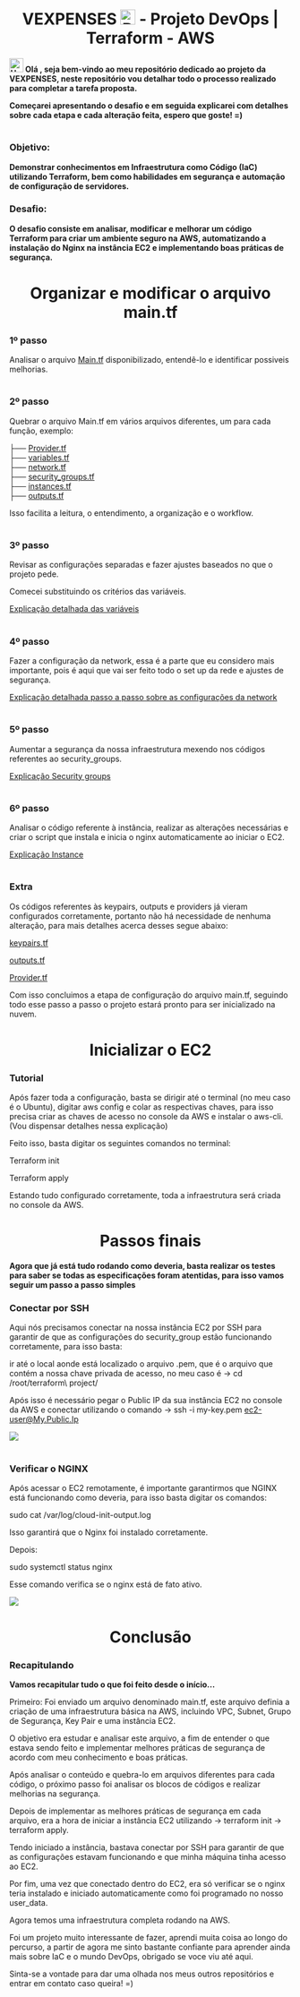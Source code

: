 ### <h1 align=center> VEXPENSES <img src="https://github.com/Rodrigolppz/Vexpenses-Terraform/blob/main/Vexpenses.png" alt="Descrição da imagem" width="27"> - Projeto DevOps | Terraform - AWS </h1>

<p>
  
 <b> <img src="https://raw.githubusercontent.com/Tarikul-Islam-Anik/Animated-Fluent-Emojis/master/Emojis/Hand%20gestures/Hand%20with%20Fingers%20Splayed.png" alt="Hand with Fingers Splayed" width="25" height="25" /> Olá , seja bem-vindo ao meu repositório dedicado ao projeto da VEXPENSES, neste repositório vou detalhar todo o processo realizado para completar a tarefa proposta.</b>

  
</p>

<p>

  <b>Começarei apresentando o desafio e em seguida explicarei com detalhes sobre cada etapa e cada alteração feita, espero que goste! =)</b>
  
</p>

#

### Objetivo:
<b>Demonstrar conhecimentos em Infraestrutura como Código (IaC) utilizando Terraform, bem como habilidades em segurança e automação de configuração de servidores.</b>

### Desafio:
<b>O desafio consiste em analisar, modificar e melhorar um código Terraform para criar um ambiente seguro na AWS, automatizando a instalação do Nginx na instância EC2 e implementando boas práticas de segurança.</b>

#

<h1 align=center >Organizar e modificar o arquivo main.tf</h1>


### 1º passo
Analisar o arquivo [Main.tf](https://github.com/Rodrigolppz/Vexpenses-Terraform/blob/main/Arquivos/main.tf) disponibilizado, entendê-lo e identificar possiveis melhorias.

#

### 2º passo
Quebrar o arquivo Main.tf em vários arquivos diferentes, um para cada função, exemplo: 

├── [Provider.tf](https://github.com/Rodrigolppz/Vexpenses-Terraform/tree/main/Arquivos/Provider)              
├── [variables.tf](https://github.com/Rodrigolppz/Vexpenses-Terraform/tree/main/Arquivos/Variables)             
├── [network.tf](https://github.com/Rodrigolppz/Vexpenses-Terraform/tree/main/Arquivos/network)               
├── [security_groups.tf](https://github.com/Rodrigolppz/Vexpenses-Terraform/tree/main/Arquivos/security-groups)       
├── [instances.tf](https://github.com/Rodrigolppz/Vexpenses-Terraform/tree/main/Arquivos/instances)   
├── [outputs.tf](https://github.com/Rodrigolppz/Vexpenses-Terraform/tree/main/Arquivos/outputs)


Isso facilita a leitura, o entendimento, a organização e o workflow.

#

### 3º passo
Revisar as configurações separadas e fazer ajustes baseados no que o projeto pede. 

Comecei substituindo os critérios das variáveis.

[Explicação detalhada das variáveis](https://github.com/Rodrigolppz/Vexpenses-Terraform/tree/main/Arquivos/Vari%C3%A1veis)

#

### 4º passo
Fazer a configuração da network, essa é a parte que eu considero mais importante, pois é aqui que vai ser feito todo o set up da rede e ajustes de segurança. 

[Explicação detalhada passo a passo sobre as configurações da network](https://github.com/Rodrigolppz/Vexpenses-Terraform/tree/main/Arquivos/network)

#

### 5º passo

Aumentar a segurança da nossa infraestrutura mexendo nos códigos referentes ao security_groups.

[Explicação Security groups](https://github.com/Rodrigolppz/Vexpenses-Terraform/tree/main/Arquivos/security-groups)

#

### 6º passo
Analisar o código referente à instância, realizar as alterações necessárias e criar o script que instala e inicia o nginx automaticamente ao iniciar o EC2.

[Explicação Instance](https://github.com/Rodrigolppz/Vexpenses-Terraform/tree/main/Arquivos/instances)

#

### Extra

Os códigos referentes às keypairs, outputs e providers já vieram configurados corretamente, portanto não há necessidade de nenhuma alteração, para mais detalhes acerca desses segue abaixo:

[keypairs.tf](https://github.com/Rodrigolppz/Vexpenses-Terraform/tree/main/Arquivos/keypairs)

[outputs.tf](https://github.com/Rodrigolppz/Vexpenses-Terraform/tree/main/Arquivos/outputs)

[Provider.tf](https://github.com/Rodrigolppz/Vexpenses-Terraform/tree/main/Arquivos/Provider)

Com isso concluimos a etapa de configuração do arquivo main.tf, seguindo todo esse passo a passo o projeto estará pronto para ser inicializado na nuvem.

#

<h1 align=center>Inicializar o EC2</h1>

### Tutorial

Após fazer toda a configuração, basta se dirigir até o terminal (no meu caso é o Ubuntu), digitar aws config e colar as respectivas chaves, para isso precisa criar as chaves de acesso no console da AWS e instalar o aws-cli. (Vou dispensar detalhes nessa explicação)

Feito isso, basta digitar os seguintes comandos no terminal:

Terraform init

Terraform apply

Estando tudo configurado corretamente, toda a infraestrutura será criada no console da AWS.

#

<H1 align=center>Passos finais</H1>

<b>Agora que já está tudo rodando como deveria, basta realizar os testes para saber se todas as especificações foram atentidas, para isso vamos seguir um passo a passo simples</b>

### Conectar por SSH
<p>
  Aqui nós precisamos conectar na nossa instância EC2 por SSH para garantir de que as configurações do security_group estão funcionando corretamente, para isso basta:

  ir até o local aonde está localizado o arquivo .pem, que é o arquivo que contém a nossa chave privada de acesso, no meu caso é -> cd /root/terraform\ project/

  Após isso é necessário pegar o Public IP da sua instância EC2 no console da AWS e conectar utilizando o comando -> ssh -i my-key.pem ec2-user@My.Public.Ip

  <img src=https://github.com/Rodrigolppz/Vexpenses-Terraform/blob/main/SSH_Connection.png>
</p>

#

### Verificar o NGINX 
<p>
  Após acessar o EC2 remotamente, é importante garantirmos que  NGINX está funcionando como deveria, para isso basta digitar os comandos:

  sudo cat /var/log/cloud-init-output.log

  Isso garantirá que o Nginx foi instalado corretamente.

  Depois:

  sudo systemctl status nginx

  Esse comando verifica se o nginx está de fato ativo.

  <img src=https://github.com/Rodrigolppz/Vexpenses-Terraform/blob/main/Nginx.png>
</p>

#

<h1 align=center>Conclusão</h1>

### Recapitulando

<b>Vamos recapitular tudo o que foi feito desde o início...</b>

Primeiro: Foi enviado um arquivo denominado main.tf, este arquivo definia a criação de uma infraestrutura básica na AWS, incluindo VPC, Subnet, Grupo de Segurança, Key Pair e uma instância EC2.

O objetivo era estudar e analisar este arquivo, a fim de entender o que estava sendo feito e implementar melhores práticas de segurança de acordo com meu conhecimento e boas práticas.

Após analisar o conteúdo e quebra-lo em arquivos diferentes para cada código, o próximo passo foi analisar os blocos de códigos e realizar melhorias na segurança.

Depois de implementar as melhores práticas de segurança em cada arquivo, era a hora de iniciar a instância EC2 utilizando -> terraform init -> terraform apply.

Tendo iniciado a instância, bastava conectar por SSH para garantir de que as configurações estavam funcionando e que minha máquina tinha acesso ao EC2.

Por fim, uma vez que conectado dentro do EC2, era só verificar se o nginx teria instalado e iniciado automaticamente como foi programado no nosso user_data.

Agora temos uma infraestrutura completa rodando na AWS.

Foi um projeto muito interessante de fazer, aprendi muita coisa ao longo do percurso, a partir de agora me sinto bastante confiante para aprender ainda mais sobre IaC e o mundo DevOps, obrigado se voce viu até aqui.

Sinta-se a vontade para dar uma olhada nos meus outros repositórios e entrar em contato caso queira! =)














